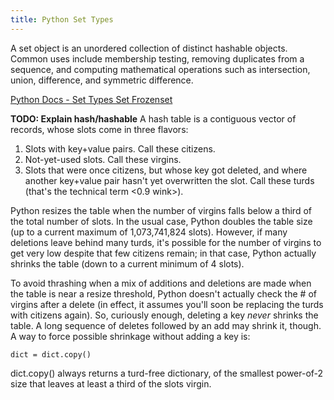 ```yaml
---
title: Python Set Types
---
```

A set object is an unordered collection of distinct hashable objects. Common uses include membership testing, removing duplicates from a sequence, and computing mathematical operations such as intersection, union, difference, and symmetric difference.

<a href='https://docs.python.org/3/library/stdtypes.html#set-types-set-frozenset' target='_blank' rel='nofollow'>Python Docs - Set Types Set Frozenset</a>

**TODO: Explain hash/hashable**
A hash table is a contiguous vector of records, whose slots come in three
flavors:

1. Slots with key+value pairs.  Call these citizens.
2. Not-yet-used slots.  Call these virgins.
3. Slots that were once citizens, but whose key got deleted, and where
   another key+value pair hasn't yet overwritten the slot.  Call these
   turds (that's the technical term <0.9 wink>).

Python resizes the table when the number of virgins falls below a third of
the total number of slots.  In the usual case, Python doubles the table size
(up to a current maximum of 1,073,741,824 slots).  However, if many
deletions leave behind many turds, it's possible for the number of virgins
to get very low despite that few citizens remain; in that case, Python
actually shrinks the table (down to a current minimum of 4 slots).

To avoid thrashing when a mix of additions and deletions are made when the
table is near a resize threshold, Python doesn't actually check the # of
virgins after a delete (in effect, it assumes you'll soon be replacing the
turds with citizens again).  So, curiously enough, deleting a key *never*
shrinks the table.  A long sequence of deletes followed by an add may shrink
it, though.  A way to force possible shrinkage without adding a key is:

    dict = dict.copy()

dict.copy() always returns a turd-free dictionary, of the smallest
power-of-2 size that leaves at least a third of the slots virgin.
